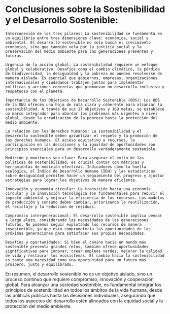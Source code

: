 # Conclusiones sobre la Sostenibilidad y el Desarrollo Sostenible:

    Interconexión de los tres pilares: La sostenibilidad se fundamenta en un equilibrio entre tres dimensiones clave: económica, social y ambiental. El desarrollo sostenible no solo busca el crecimiento económico, sino que también vela por la justicia social y la preservación del medio ambiente para las generaciones presentes y futuras.

    Urgencia de la acción global: La sostenibilidad requiere un enfoque global y colaborativo. Desafíos como el cambio climático, la pérdida de biodiversidad, la desigualdad y la pobreza no pueden resolverse de manera aislada. Es esencial que gobiernos, empresas, organizaciones internacionales y ciudadanos trabajen juntos para implementar políticas y acciones concretas que promuevan un desarrollo inclusivo y respetuoso con el planeta.

    Importancia de los Objetivos de Desarrollo Sostenible (ODS): Los ODS de la ONU ofrecen una hoja de ruta clara y coherente para alcanzar la sostenibilidad. A través de sus 17 objetivos y 169 metas, se establece un marco integrador para abordar los problemas más urgentes a nivel global, desde la erradicación de la pobreza hasta la protección del medio ambiente.

    La relación con los derechos humanos: La sostenibilidad y el desarrollo sostenible deben garantizar el respeto y la promoción de los derechos humanos. El acceso equitativo a recursos, la participación en las decisiones y la igualdad de oportunidades son principios esenciales para un desarrollo verdaderamente sostenible.

    Medición y monitoreo son clave: Para asegurar el éxito de las políticas de sostenibilidad, es crucial contar con métricas y herramientas de medición efectivas. Indicadores como la huella ecológica, el Índice de Desarrollo Humano (IDH) y las estadísticas sobre desigualdad permiten hacer un seguimiento del progreso y ajustar estrategias para lograr los objetivos de manera eficiente.

    Innovación y economía circular: La transición hacia una economía circular y la innovación tecnológica son fundamentales para reducir el impacto ambiental y mejorar la eficiencia de los recursos. Los modelos de producción y consumo deben cambiar, priorizando la reutilización, el reciclaje y la reducción de residuos.

    Compromiso intergeneracional: El desarrollo sostenible implica pensar a largo plazo, considerando las necesidades de las generaciones futuras. No podemos seguir explotando los recursos de manera insostenible, ya que esto comprometería las oportunidades de las próximas generaciones para satisfacer sus propias necesidades.

    Desafíos y oportunidades: Si bien el camino hacia un mundo más sostenible presenta grandes retos, también ofrece oportunidades significativas para innovar, crear empleos verdes, mejorar la calidad de vida y restaurar los ecosistemas. El cambio hacia la sostenibilidad es tanto una necesidad como una oportunidad para un futuro más próspero, justo y equilibrado.

En resumen, el desarrollo sostenible no es un objetivo aislado, sino un proceso continuo que requiere compromiso, innovación y cooperación global. Para alcanzar una sociedad sostenible, es fundamental integrar los principios de sostenibilidad en todos los ámbitos de la vida humana, desde las políticas públicas hasta las decisiones individuales, asegurando que todos los aspectos del desarrollo estén alineados con la equidad social y la protección del medio ambiente.
